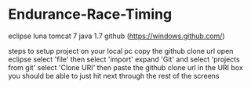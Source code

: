 # Endurance-Race-Timing

eclipse luna
tomcat 7
java 1.7
github (https://windows.github.com/)

steps to setup project on your local pc
copy the github clone url
open eclipse
select 'file' then select 'import'
expand 'Git' and select 'projects from git'
select 'Clone URI' then paste the github clone url in the URI box
you should be able to just hit next through the rest of the screens
